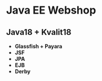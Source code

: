 # Java EE Webshop
## Java18 + Kvalit18
- **Glassfish + Payara**
- **JSF**
- **JPA**
- **EJB**
- **Derby**